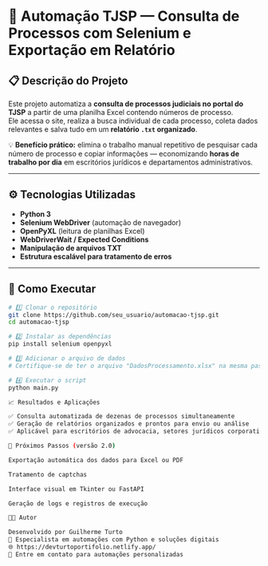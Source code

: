 # 🧠 Automação TJSP — Consulta de Processos com Selenium e Exportação em Relatório

## 📋 Descrição do Projeto
Este projeto automatiza a **consulta de processos judiciais no portal do TJSP** a partir de uma planilha Excel contendo números de processo.  
Ele acessa o site, realiza a busca individual de cada processo, coleta dados relevantes e salva tudo em um **relatório `.txt` organizado**.  

💡 **Benefício prático:** elimina o trabalho manual repetitivo de pesquisar cada número de processo e copiar informações — economizando **horas de trabalho por dia** em escritórios jurídicos e departamentos administrativos.  

---

## ⚙️ Tecnologias Utilizadas
- **Python 3**
- **Selenium WebDriver** (automação de navegador)
- **OpenPyXL** (leitura de planilhas Excel)
- **WebDriverWait / Expected Conditions**
- **Manipulação de arquivos TXT**
- **Estrutura escalável para tratamento de erros**

---

## 🚀 Como Executar
```bash
# 1️⃣ Clonar o repositório
git clone https://github.com/seu_usuario/automacao-tjsp.git
cd automacao-tjsp

# 2️⃣ Instalar as dependências
pip install selenium openpyxl

# 3️⃣ Adicionar o arquivo de dados
# Certifique-se de ter o arquivo "DadosProcessamento.xlsx" na mesma pasta

# 4️⃣ Executar o script
python main.py

📈 Resultados e Aplicações

✅ Consulta automatizada de dezenas de processos simultaneamente
✅ Geração de relatórios organizados e prontos para envio ou análise
✅ Aplicável para escritórios de advocacia, setores jurídicos corporativos, ou automações de coleta de dados públicos

🧩 Próximos Passos (versão 2.0)

Exportação automática dos dados para Excel ou PDF

Tratamento de captchas

Interface visual em Tkinter ou FastAPI

Geração de logs e registros de execução

👨‍💻 Autor

Desenvolvido por Guilherme Turto
💼 Especialista em automações com Python e soluções digitais
🌐 https://devturtoportifolio.netlify.app/
📩 Entre em contato para automações personalizadas